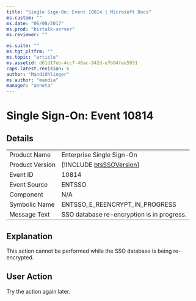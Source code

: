 ```yaml
---
title: "Single Sign-On: Event 10814 | Microsoft Docs"
ms.custom: ""
ms.date: "06/08/2017"
ms.prod: "biztalk-server"
ms.reviewer: ""

ms.suite: ""
ms.tgt_pltfrm: ""
ms.topic: "article"
ms.assetid: d61d17eb-4cc7-48ac-942d-e7b94fee5931
caps.latest.revision: 6
author: "MandiOhlinger"
ms.author: "mandia"
manager: "anneta"
---
```

# Single Sign-On: Event 10814
## Details  
  
|                 |                                                             |
|-----------------|-------------------------------------------------------------|
|  Product Name   |                  Enterprise Single Sign-On                  |
| Product Version | [!INCLUDE [btsSSOVersion](../includes/btsssoversion-md.md)] |
|    Event ID     |                            10814                            |
|  Event Source   |                           ENTSSO                            |
|    Component    |                             N/A                             |
|  Symbolic Name  |               ENTSSO_E_REENCRYPT_IN_PROGRESS                |
|  Message Text   |         SSO database re-encryption is in progress.          |
  
## Explanation  
 This action cannot be performed while the SSO database is being re-encrypted.  
  
## User Action  
 Try the action again later.